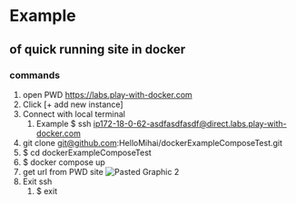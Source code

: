 # Example
## of quick running site in docker

### commands
1. open PWD https://labs.play-with-docker.com 
1. Click [+ add new instance]
1. Connect with local terminal
    1. Example $ ssh ip172-18-0-62-asdfasdfasdf@direct.labs.play-with-docker.com
1. git clone git@github.com:HelloMihai/dockerExampleComposeTest.git
1. $ cd dockerExampleComposeTest
1. $ docker compose up
1. get url from PWD site ![Pasted Graphic 2](https://github.com/HelloMihai/dockerExampleComposeTest/assets/8506019/02d95e86-cd95-4890-8775-4cb3460f6892)
1. Exit ssh
    1. $ exit
